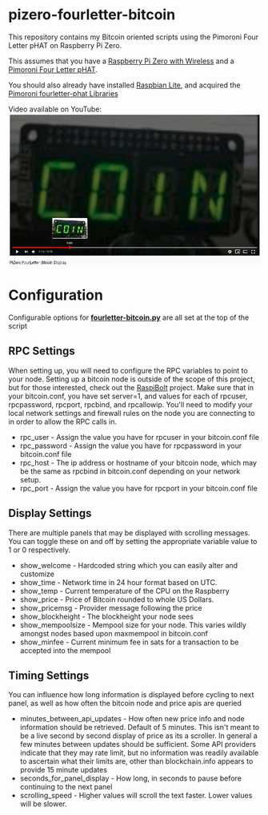 # pizero-fourletter-bitcoin
This repository contains my Bitcoin oriented scripts using the Pimoroni Four Letter pHAT on Raspberry Pi Zero.

This assumes that you have a [Raspberry Pi Zero with Wireless](https://www.raspberrypi.org/products/raspberry-pi-zero-w/) and a [Pimoroni Four Letter pHAT](http://pimoroni.com/fourletter).

You should also already have installed [Raspbian Lite](https://www.raspberrypi.org/downloads/raspbian/), and acquired the [Pimoroni fourletter-phat Libraries](https://github.com/pimoroni/fourletter-phat)

Video available on YouTube: <a href="https://www.youtube.com/embed/NDoi9eRvkL8"><img src="video-screenshot.png"></a>

# Configuration
Configurable options for **[fourletter-bitcoin.py](./fourletter-bitcoin.py)** are all set at the top of the script

## RPC Settings

When setting up, you will need to configure the RPC variables to point to your node.  Setting up a bitcoin node is outside of the scope of this project, but for those interested, check out the [RaspiBolt](https://github.com/Stadicus/RaspiBolt/) project. Make sure that in your bitcoin.conf, you have set server=1, and values for each of rpcuser, rpcpassword, rpcport, rpcbind, and rpcallowip. You'll need to modify your local network settings and firewall rules on the node you are connecting to in order to allow the RPC calls in.

- rpc_user - Assign the value you have for rpcuser in your bitcoin.conf file
- rpc_password - Assign the value you have for rpcpassword in your bitcoin.conf file
- rpc_host - The ip address or hostname of your bitcoin node, which may be the same as rpcbind in bitcoin.conf depending on your network setup.
- rpc_port - Assign the value you have for rpcport in your bitcoin.conf file

## Display Settings

There are multiple panels that may be displayed with scrolling messages.  You can toggle these on and off by setting the appropriate variable value to 1 or 0 respectively.

- show_welcome - Hardcoded string which you can easily alter and customize
- show_time - Network time in 24 hour format based on UTC. 
- show_temp - Current temperature of the CPU on the Raspberry
- show_price - Price of Bitcoin rounded to whole US Dollars.
- show_pricemsg - Provider message following the price
- show_blockheight - The blockheight your node sees
- show_mempoolsize - Mempool size for your node. This varies wildly amongst nodes based upon maxmempool in bitcoin.conf
- show_minfee - Current minimum fee in sats for a transaction to be accepted into the mempool

## Timing Settings

You can influence how long information is displayed before cycling to next panel, as well as how often the bitcoin node and price apis are queried

- minutes_between_api_updates - How often new price info and node information should be retrieved. Default of 5 minutes. This isn't meant to be a live second by second display of price as its a scroller. In general a few minutes between updates should be sufficient.  Some API providers indicate that they may rate limit, but no information was readily available to ascertain what their limits are, other than blockchain.info appears to provide 15 minute updates
- seconds_for_panel_display - How long, in seconds to pause before continuing to the next panel
- scrolling_speed - Higher values will scroll the text faster. Lower values will be slower.
